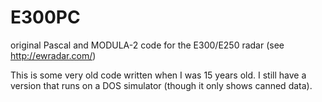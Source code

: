# E300PC
original Pascal and MODULA-2 code for the E300/E250 radar (see http://ewradar.com/)

This is some very old code written when I was 15 years old.  I still have a version that runs on a DOS simulator (though it only shows canned data).
